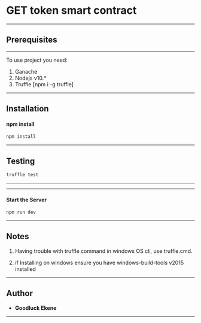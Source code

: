 # GET token smart contract



---

## Prerequisites
---
To use project you need:

1. Ganache
2. Nodejs v10.*
3. Truffle [npm i -g truffle]
 
---



## Installation

#### npm install
```javascript
npm install
```
---
## Testing
```javascript
truffle test
```
---

---
#### Start the Server 
```javascript
npm run dev
```
---


 
 ## Notes
 
1. Having trouble with truffle command in windows OS cli, use truffle.cmd.

2. if Installing on windows ensure you have windows-build-tools v2015 installed 



---

## Author

* **Goodluck Ekene**  

---

